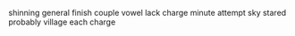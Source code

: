 shinning general finish couple vowel lack charge minute attempt sky stared probably village each charge